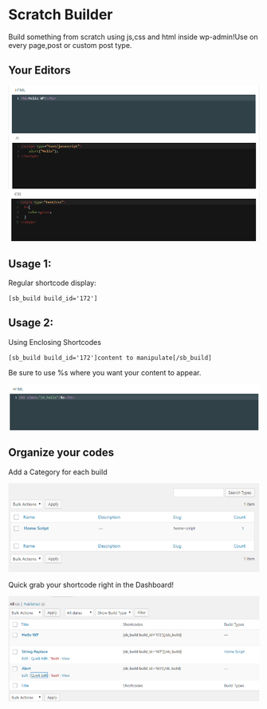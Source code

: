 # Scratch Builder
Build something from scratch using js,css and html inside wp-admin!Use on every page,post or custom post type.


## Your Editors

<img src="assets/images/Screenshot_2.png"/>
<img src="assets/images/Screenshot_3.png"/>
<img src="assets/images/Screenshot_5.png"/>

## Usage 1:

Regular shortcode display:

```
[sb_build build_id='172']﻿
```

## Usage 2:

Using Enclosing Shortcodes

```
[sb_build build_id='172']﻿content to manipulate[/sb_build]
```
Be sure to use %s where you want your content to appear.

<img src="assets/images/Screenshot_6.png"/>

## Organize your codes

Add a Category for each build

<img src="assets/images/Screenshot_8.png"/>

Quick grab your shortcode right in the Dashboard!

<img src="assets/images/Screenshot_9.png"/>